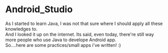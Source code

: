 # Android_Studio
As I started to learn Java, I was not that sure where I should apply all these knowledges to.                                                            
And I looked it up on the internet. Its said, even today, there're still way more people who use Java to develope Android app.                                           
So....here are some practices/small apps i've written! :)                                                                                    
